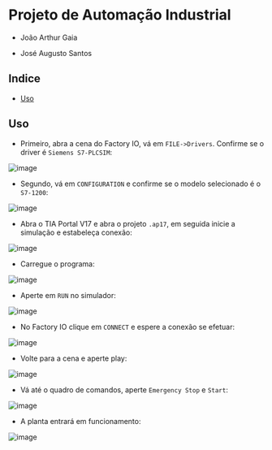# Projeto de Automação Industrial

- João Arthur Gaia

- José Augusto Santos

## Indice

- [Uso](#uso)

## Uso

* Primeiro, abra a cena do Factory IO, vá em `FILE->Drivers`. Confirme se o driver é `Siemens S7-PLCSIM`:

![image](https://user-images.githubusercontent.com/31116911/177663951-36573c24-a117-4b43-b3c7-bac84d27f574.png)

* Segundo, vá em `CONFIGURATION` e confirme se o modelo selecionado é o `S7-1200`:

![image](https://user-images.githubusercontent.com/31116911/177664119-89956c42-efe8-4a3a-80cd-53b740317a06.png)

* Abra o TIA Portal V17 e abra o projeto `.ap17`, em seguida inicie a simulação e estabeleça conexão:

![image](https://user-images.githubusercontent.com/31116911/177665794-8a3245fb-7c5c-4407-89df-9ea7b4b321a1.png)

* Carregue o programa:

![image](https://user-images.githubusercontent.com/31116911/177665966-5d543356-c6a1-40e5-9745-146774829a0f.png)

* Aperte em `RUN` no simulador:

![image](https://user-images.githubusercontent.com/31116911/177666061-968f598f-9909-4d69-a350-916c39a28696.png)

* No Factory IO clique em `CONNECT` e espere a conexão se efetuar:

![image](https://user-images.githubusercontent.com/31116911/177666213-ce8d05fc-9dd0-439d-9519-bce885e2ef2b.png)

* Volte para a cena e aperte play:

![image](https://user-images.githubusercontent.com/31116911/177666307-a48278bd-f344-4450-8623-9ff460e3226a.png)

* Vá até o quadro de comandos, aperte `Emergency Stop` e `Start`:

![image](https://user-images.githubusercontent.com/31116911/177666456-22142a50-2737-4414-91d1-cd8bc22649a6.png)

* A planta entrará em funcionamento:

![image](https://user-images.githubusercontent.com/31116911/177666608-abac3a6f-2bd2-485e-846f-36e5c8eda875.png)

